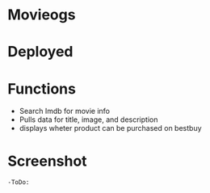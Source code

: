# Movieogs

# Deployed 

# Functions
- Search Imdb for movie info
- Pulls data for title, image, and description
- displays wheter product can be purchased on bestbuy

# Screenshot




````
-ToDo:


````